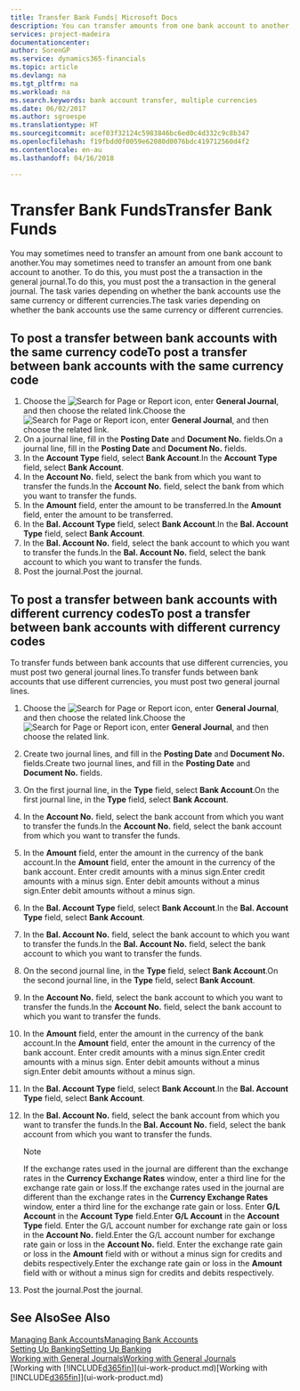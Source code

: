 ```yaml
---
title: Transfer Bank Funds| Microsoft Docs
description: You can transfer amounts from one bank account to another, including different currencies, by posting the transaction in the general journal.
services: project-madeira
documentationcenter: 
author: SorenGP
ms.service: dynamics365-financials
ms.topic: article
ms.devlang: na
ms.tgt_pltfrm: na
ms.workload: na
ms.search.keywords: bank account transfer, multiple currencies
ms.date: 06/02/2017
ms.author: sgroespe
ms.translationtype: HT
ms.sourcegitcommit: acef03f32124c5983846bc6ed0c4d332c9c8b347
ms.openlocfilehash: f19fbdd0f0059e62080d0076bdc419712560d4f2
ms.contentlocale: en-au
ms.lasthandoff: 04/16/2018

---
```

# <a name="transfer-bank-funds"></a><span data-ttu-id="c073c-103">Transfer Bank Funds</span><span class="sxs-lookup"><span data-stu-id="c073c-103">Transfer Bank Funds</span></span>
<span data-ttu-id="c073c-104">You may sometimes need to transfer an amount from one bank account to another.</span><span class="sxs-lookup"><span data-stu-id="c073c-104">You may sometimes need to transfer an amount from one bank account to another.</span></span> <span data-ttu-id="c073c-105">To do this, you must post the a transaction in the general journal.</span><span class="sxs-lookup"><span data-stu-id="c073c-105">To do this, you must post the a transaction in the general journal.</span></span> <span data-ttu-id="c073c-106">The task varies depending on whether the bank accounts use the same currency or different currencies.</span><span class="sxs-lookup"><span data-stu-id="c073c-106">The task varies depending on whether the bank accounts use the same currency or different currencies.</span></span>

## <a name="to-post-a-transfer-between-bank-accounts-with-the-same-currency-code"></a><span data-ttu-id="c073c-107">To post a transfer between bank accounts with the same currency code</span><span class="sxs-lookup"><span data-stu-id="c073c-107">To post a transfer between bank accounts with the same currency code</span></span>
1. <span data-ttu-id="c073c-108">Choose the ![Search for Page or Report](media/ui-search/search_small.png "Search for Page or Report icon") icon, enter **General Journal**, and then choose the related link.</span><span class="sxs-lookup"><span data-stu-id="c073c-108">Choose the ![Search for Page or Report](media/ui-search/search_small.png "Search for Page or Report icon") icon, enter **General Journal**, and then choose the related link.</span></span>
2. <span data-ttu-id="c073c-109">On a journal line, fill in the **Posting Date** and **Document No.** fields.</span><span class="sxs-lookup"><span data-stu-id="c073c-109">On a journal line, fill in the **Posting Date** and **Document No.** fields.</span></span>
3. <span data-ttu-id="c073c-110">In the **Account Type** field, select **Bank Account**.</span><span class="sxs-lookup"><span data-stu-id="c073c-110">In the **Account Type** field, select **Bank Account**.</span></span>
4. <span data-ttu-id="c073c-111">In the **Account No.** field, select the bank from which you want to transfer the funds.</span><span class="sxs-lookup"><span data-stu-id="c073c-111">In the **Account No.** field, select the bank from which you want to transfer the funds.</span></span>
5. <span data-ttu-id="c073c-112">In the **Amount** field, enter the amount to be transferred.</span><span class="sxs-lookup"><span data-stu-id="c073c-112">In the **Amount** field, enter the amount to be transferred.</span></span>
6. <span data-ttu-id="c073c-113">In the **Bal. Account Type** field, select **Bank Account**.</span><span class="sxs-lookup"><span data-stu-id="c073c-113">In the **Bal. Account Type** field, select **Bank Account**.</span></span>
7. <span data-ttu-id="c073c-114">In the **Bal. Account No.** field, select the bank account to which you want to transfer the funds.</span><span class="sxs-lookup"><span data-stu-id="c073c-114">In the **Bal. Account No.** field, select the bank account to which you want to transfer the funds.</span></span>
8. <span data-ttu-id="c073c-115">Post the journal.</span><span class="sxs-lookup"><span data-stu-id="c073c-115">Post the journal.</span></span>

## <a name="to-post-a-transfer-between-bank-accounts-with-different-currency-codes"></a><span data-ttu-id="c073c-116">To post a transfer between bank accounts with different currency codes</span><span class="sxs-lookup"><span data-stu-id="c073c-116">To post a transfer between bank accounts with different currency codes</span></span>
<span data-ttu-id="c073c-117">To transfer funds between bank accounts that use different currencies, you must post two general journal lines.</span><span class="sxs-lookup"><span data-stu-id="c073c-117">To transfer funds between bank accounts that use different currencies, you must post two general journal lines.</span></span>

1. <span data-ttu-id="c073c-118">Choose the ![Search for Page or Report](media/ui-search/search_small.png "Search for Page or Report icon") icon, enter **General Journal**, and then choose the related link.</span><span class="sxs-lookup"><span data-stu-id="c073c-118">Choose the ![Search for Page or Report](media/ui-search/search_small.png "Search for Page or Report icon") icon, enter **General Journal**, and then choose the related link.</span></span>
2. <span data-ttu-id="c073c-119">Create two journal lines, and fill in the **Posting Date** and **Document No.** fields.</span><span class="sxs-lookup"><span data-stu-id="c073c-119">Create two journal lines, and fill in the **Posting Date** and **Document No.** fields.</span></span>
3. <span data-ttu-id="c073c-120">On the first journal line, in the **Type** field, select **Bank Account**.</span><span class="sxs-lookup"><span data-stu-id="c073c-120">On the first journal line, in the **Type** field, select **Bank Account**.</span></span>
4. <span data-ttu-id="c073c-121">In the **Account No.** field, select the bank account from which you want to transfer the funds.</span><span class="sxs-lookup"><span data-stu-id="c073c-121">In the **Account No.** field, select the bank account from which you want to transfer the funds.</span></span>
5. <span data-ttu-id="c073c-122">In the **Amount** field, enter the amount in the currency of the bank account.</span><span class="sxs-lookup"><span data-stu-id="c073c-122">In the **Amount** field, enter the amount in the currency of the bank account.</span></span> <span data-ttu-id="c073c-123">Enter credit amounts with a minus sign.</span><span class="sxs-lookup"><span data-stu-id="c073c-123">Enter credit amounts with a minus sign.</span></span> <span data-ttu-id="c073c-124">Enter debit amounts without a minus sign.</span><span class="sxs-lookup"><span data-stu-id="c073c-124">Enter debit amounts without a minus sign.</span></span>
6. <span data-ttu-id="c073c-125">In the **Bal. Account Type** field, select **Bank Account**.</span><span class="sxs-lookup"><span data-stu-id="c073c-125">In the **Bal. Account Type** field, select **Bank Account**.</span></span>
7. <span data-ttu-id="c073c-126">In the **Bal. Account No.** field, select the bank account to which you want to transfer the funds.</span><span class="sxs-lookup"><span data-stu-id="c073c-126">In the **Bal. Account No.** field, select the bank account to which you want to transfer the funds.</span></span>
8. <span data-ttu-id="c073c-127">On the second journal line, in the **Type** field, select **Bank Account**.</span><span class="sxs-lookup"><span data-stu-id="c073c-127">On the second journal line, in the **Type** field, select **Bank Account**.</span></span>
9. <span data-ttu-id="c073c-128">In the **Account No.** field, select the bank account to which you want to transfer the funds.</span><span class="sxs-lookup"><span data-stu-id="c073c-128">In the **Account No.** field, select the bank account to which you want to transfer the funds.</span></span>
10. <span data-ttu-id="c073c-129">In the **Amount** field, enter the amount in the currency of the bank account.</span><span class="sxs-lookup"><span data-stu-id="c073c-129">In the **Amount** field, enter the amount in the currency of the bank account.</span></span> <span data-ttu-id="c073c-130">Enter credit amounts with a minus sign.</span><span class="sxs-lookup"><span data-stu-id="c073c-130">Enter credit amounts with a minus sign.</span></span> <span data-ttu-id="c073c-131">Enter debit amounts without a minus sign.</span><span class="sxs-lookup"><span data-stu-id="c073c-131">Enter debit amounts without a minus sign.</span></span>
11. <span data-ttu-id="c073c-132">In the **Bal. Account Type** field, select **Bank Account**.</span><span class="sxs-lookup"><span data-stu-id="c073c-132">In the **Bal. Account Type** field, select **Bank Account**.</span></span>  
12. <span data-ttu-id="c073c-133">In the **Bal. Account No.** field, select the bank account from which you want to transfer the funds.</span><span class="sxs-lookup"><span data-stu-id="c073c-133">In the **Bal. Account No.** field, select the bank account from which you want to transfer the funds.</span></span>

    > [!NOTE]  
    >   <span data-ttu-id="c073c-134">If the exchange rates used in the journal are different than the exchange rates in the **Currency Exchange Rates** window, enter a third line for the exchange rate gain or loss.</span><span class="sxs-lookup"><span data-stu-id="c073c-134">If the exchange rates used in the journal are different than the exchange rates in the **Currency Exchange Rates** window, enter a third line for the exchange rate gain or loss.</span></span> <span data-ttu-id="c073c-135">Enter **G/L Account** in the **Account Type** field.</span><span class="sxs-lookup"><span data-stu-id="c073c-135">Enter **G/L Account** in the **Account Type** field.</span></span> <span data-ttu-id="c073c-136">Enter the G/L account number for exchange rate gain or loss in the **Account No.** field.</span><span class="sxs-lookup"><span data-stu-id="c073c-136">Enter the G/L account number for exchange rate gain or loss in the **Account No.** field.</span></span> <span data-ttu-id="c073c-137">Enter the exchange rate gain or loss in the **Amount** field with or without a minus sign for credits and debits respectively.</span><span class="sxs-lookup"><span data-stu-id="c073c-137">Enter the exchange rate gain or loss in the **Amount** field with or without a minus sign for credits and debits respectively.</span></span>
13. <span data-ttu-id="c073c-138">Post the journal.</span><span class="sxs-lookup"><span data-stu-id="c073c-138">Post the journal.</span></span>

## <a name="see-also"></a><span data-ttu-id="c073c-139">See Also</span><span class="sxs-lookup"><span data-stu-id="c073c-139">See Also</span></span>
[<span data-ttu-id="c073c-140">Managing Bank Accounts</span><span class="sxs-lookup"><span data-stu-id="c073c-140">Managing Bank Accounts</span></span>](bank-manage-bank-accounts.md)  
[<span data-ttu-id="c073c-141">Setting Up Banking</span><span class="sxs-lookup"><span data-stu-id="c073c-141">Setting Up Banking</span></span>](bank-setup-banking.md)  
[<span data-ttu-id="c073c-142">Working with General Journals</span><span class="sxs-lookup"><span data-stu-id="c073c-142">Working with General Journals</span></span>](ui-work-general-journals.md)  
<span data-ttu-id="c073c-143">[Working with [!INCLUDE[d365fin](includes/d365fin_md.md)]](ui-work-product.md)</span><span class="sxs-lookup"><span data-stu-id="c073c-143">[Working with [!INCLUDE[d365fin](includes/d365fin_md.md)]](ui-work-product.md)</span></span>

